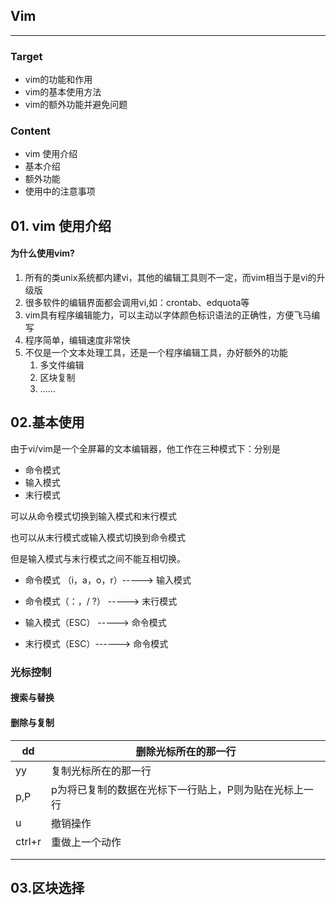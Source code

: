 ## Vim

------

### Target

+ vim的功能和作用
+ vim的基本使用方法
+ vim的额外功能并避免问题



### Content

+ vim 使用介绍
+ 基本介绍
+ 额外功能
+ 使用中的注意事项



## 01. vim 使用介绍

#### 为什么使用vim?

1. 所有的类unix系统都内建vi，其他的编辑工具则不一定，而vim相当于是vi的升级版
2. 很多软件的编辑界面都会调用vi,如：crontab、edquota等
3. vim具有程序编辑能力，可以主动以字体颜色标识语法的正确性，方便飞马编写
4. 程序简单，编辑速度非常快
5. 不仅是一个文本处理工具，还是一个程序编辑工具，办好额外的功能
   1. 多文件编辑
   2. 区块复制
   3. ……



## 02.基本使用

由于vi/vim是一个全屏幕的文本编辑器，他工作在三种模式下：分别是

+ 命令模式
+ 输入模式
+ 末行模式

可以从命令模式切换到输入模式和末行模式

也可以从末行模式或输入模式切换到命令模式

但是输入模式与末行模式之间不能互相切换。

+ 命令模式 （i，a，o，r）-----> 输入模式

+ 命令模式（：，/  ?） -----> 末行模式

+ 输入模式（ESC） -----> 命令模式

+ 末行模式（ESC）------> 命令模式



### 光标控制

  



#### 搜索与替换





#### 删除与复制

| dd     | 删除光标所在的那一行                                   |
| ------ | ------------------------------------------------------ |
| yy     | 复制光标所在的那一行                                   |
| p,P    | p为将已复制的数据在光标下一行贴上，P则为贴在光标上一行 |
| u      | 撤销操作                                               |
| ctrl+r | 重做上一个动作                                         |
|        |                                                        |
|        |                                                        |



## 03.区块选择

